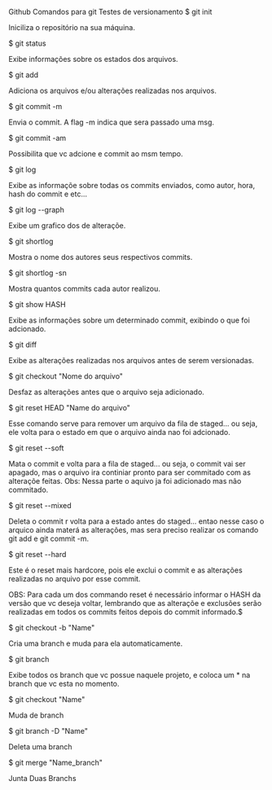 Github
Comandos para git
Testes de versionamento
$ git init

Iniciliza o repositório na sua máquina.

$ git status

Exibe informações sobre os estados dos arquivos.

$ git add

Adiciona os arquivos e/ou alterações realizadas nos arquivos.

$ git commit -m

Envia o commit. A flag -m indica que sera passado uma msg.

$ git commit -am

Possibilita que vc adcione e commit ao msm tempo.

$ git log

Exibe as informaçõe sobre todas os commits enviados, como autor, hora, hash do commit e etc...

$ git log --graph

Exibe um grafico dos de alteraçõe.

$ git shortlog

Mostra o nome dos autores seus respectivos commits.

$ git shortlog -sn

Mostra quantos commits cada autor realizou.

$ git show HASH

Exibe as informações sobre um determinado commit, exibindo o que foi adcionado.

$ git diff

Exibe as alterações realizadas nos arquivos antes de serem versionadas.

$ git checkout "Nome do arquivo"

Desfaz as alterações antes que o arquivo seja adicionado.

$ git reset HEAD "Name do arquivo"

Esse comando serve para remover um arquivo da fila de staged... ou seja, ele volta para o estado em que o arquivo ainda nao foi adcionado.

$ git reset --soft

Mata o commit e volta para a fila de staged... ou seja, o commit vai ser apagado, mas o arquivo ira continiar pronto para ser commitado com as alteraçõe feitas. Obs: Nessa parte o aquivo ja foi adicionado mas não commitado.

$ git reset --mixed

Deleta o commit r volta para a estado antes do staged... entao nesse caso o arquico ainda materá as alterações, mas sera preciso realizar os comando git add e git commit -m.

$ git reset --hard

Este é o reset mais hardcore, pois ele exclui o commit e as alterações realizadas no arquivo por esse commit.

OBS: Para cada um dos commando reset é necessário informar o HASH da versão que vc deseja voltar, lembrando que as alteraçõe e exclusões serão realizadas em todos os commits feitos depois do commit informado.$

$ git checkout -b "Name"

Cria uma branch e muda para ela automaticamente.

$ git branch

Exibe todos os branch que vc possue naquele projeto, e coloca um * na branch que vc esta no momento.

$ git checkout "Name"

Muda de branch

$ git branch -D "Name"

Deleta uma branch

$ git merge "Name_branch"

Junta Duas Branchs
